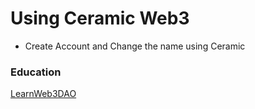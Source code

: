 # Using Ceramic Web3

- Create Account and Change the name using Ceramic

### Education

[LearnWeb3DAO](https://www.learnweb3.io/tracks/junior/ceramic-network)
